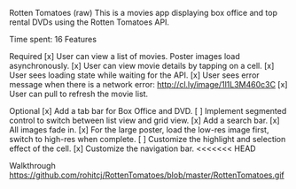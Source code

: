 Rotten Tomatoes (raw)
This is a movies app displaying box office and top rental DVDs using the Rotten Tomatoes API.

Time spent: 16
Features

Required
[x] User can view a list of movies. Poster images load asynchronously.
[x] User can view movie details by tapping on a cell.
[x] User sees loading state while waiting for the API.
[x] User sees error message when there is a network error: http://cl.ly/image/1l1L3M460c3C
[x] User can pull to refresh the movie list.

Optional
[x] Add a tab bar for Box Office and DVD.
[ ] Implement segmented control to switch between list view and grid view.
[x] Add a search bar.
[x] All images fade in.
[x] For the large poster, load the low-res image first, switch to high-res when complete.
[ ] Customize the highlight and selection effect of the cell.
[x] Customize the navigation bar.
<<<<<<< HEAD

Walkthrough
https://github.com/rohitcj/RottenTomatoes/blob/master/RottenTomatoes.gif
